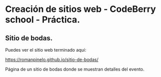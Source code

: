 # Creación de sitios web - CodeBerry school - Práctica.

## Sitio de bodas.

Puedes ver el sitio web terminado aquí:

https://romanpinelo.github.io/sitio-de-bodas/

Página de un sitio de bodas donde se muestran detalles del evento.